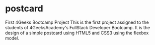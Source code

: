# postcard
First 4Geeks Bootcamp Project
This is the first project assigned to the students of 4GeeksAcademy's FullStack Developer Bootcamp.
It is the design of a simple postcard using HTML5 and CSS3 using the flexbox model.
